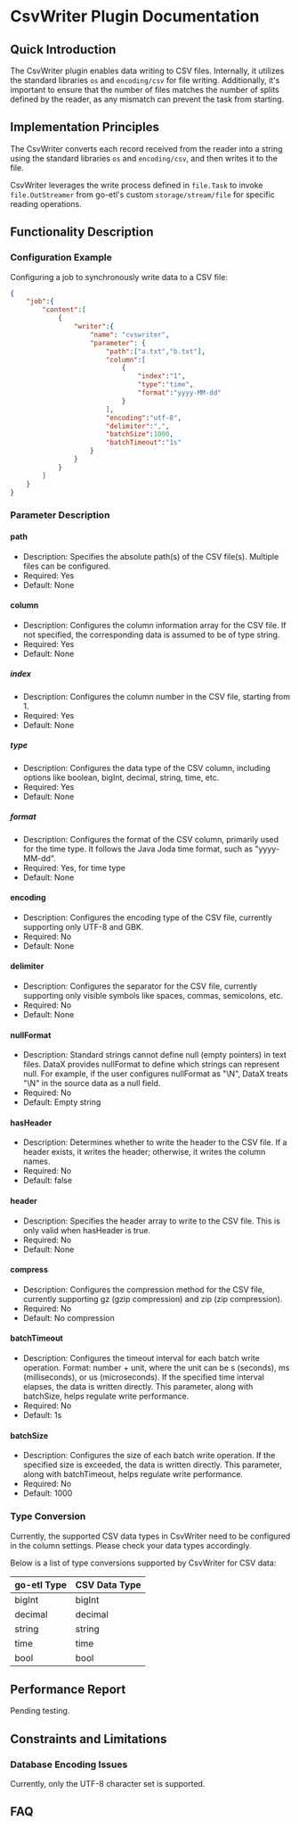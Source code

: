 # CsvWriter Plugin Documentation

## Quick Introduction

The CsvWriter plugin enables data writing to CSV files. Internally, it utilizes the standard libraries `os` and `encoding/csv` for file writing. Additionally, it's important to ensure that the number of files matches the number of splits defined by the reader, as any mismatch can prevent the task from starting.

## Implementation Principles

The CsvWriter converts each record received from the reader into a string using the standard libraries `os` and `encoding/csv`, and then writes it to the file.

CsvWriter leverages the write process defined in `file.Task` to invoke `file.OutStreamer` from go-etl's custom `storage/stream/file` for specific reading operations.

## Functionality Description

### Configuration Example

Configuring a job to synchronously write data to a CSV file:

```json
{
    "job":{
        "content":[
            {
                "writer":{
                    "name": "cvswriter",
                    "parameter": {
                        "path":["a.txt","b.txt"],
                        "column":[
                            {
                                "index":"1",
                                "type":"time",
                                "format":"yyyy-MM-dd"
                            }
                        ],
                        "encoding":"utf-8",
                        "delimiter":",",
                        "batchSize":1000,
                        "batchTimeout":"1s"
                    }
                }
            }
        ]
    }
}
```

### Parameter Description

#### path

- Description: Specifies the absolute path(s) of the CSV file(s). Multiple files can be configured.
- Required: Yes
- Default: None

#### column

- Description: Configures the column information array for the CSV file. If not specified, the corresponding data is assumed to be of type string.
- Required: Yes
- Default: None

##### index

- Description: Configures the column number in the CSV file, starting from 1.
- Required: Yes
- Default: None

##### type

- Description: Configures the data type of the CSV column, including options like boolean, bigInt, decimal, string, time, etc.
- Required: Yes
- Default: None

##### format

- Description: Configures the format of the CSV column, primarily used for the time type. It follows the Java Joda time format, such as "yyyy-MM-dd".
- Required: Yes, for time type
- Default: None

#### encoding

- Description: Configures the encoding type of the CSV file, currently supporting only UTF-8 and GBK.
- Required: No
- Default: None

#### delimiter

- Description: Configures the separator for the CSV file, currently supporting only visible symbols like spaces, commas, semicolons, etc.
- Required: No
- Default: None

#### nullFormat

- Description: Standard strings cannot define null (empty pointers) in text files. DataX provides nullFormat to define which strings can represent null. For example, if the user configures nullFormat as "\N", DataX treats "\N" in the source data as a null field.
- Required: No
- Default: Empty string

#### hasHeader

- Description: Determines whether to write the header to the CSV file. If a header exists, it writes the header; otherwise, it writes the column names.
- Required: No
- Default: false

#### header

- Description: Specifies the header array to write to the CSV file. This is only valid when hasHeader is true.
- Required: No
- Default: None

#### compress

- Description: Configures the compression method for the CSV file, currently supporting gz (gzip compression) and zip (zip compression).
- Required: No
- Default: No compression

#### batchTimeout

- Description: Configures the timeout interval for each batch write operation. Format: number + unit, where the unit can be s (seconds), ms (milliseconds), or us (microseconds). If the specified time interval elapses, the data is written directly. This parameter, along with batchSize, helps regulate write performance.
- Required: No
- Default: 1s

#### batchSize

- Description: Configures the size of each batch write operation. If the specified size is exceeded, the data is written directly. This parameter, along with batchTimeout, helps regulate write performance.
- Required: No
- Default: 1000

### Type Conversion

Currently, the supported CSV data types in CsvWriter need to be configured in the column settings. Please check your data types accordingly.

Below is a list of type conversions supported by CsvWriter for CSV data:

| go-etl Type | CSV Data Type |
| --- | --- |
| bigInt | bigInt |
| decimal | decimal |
| string | string |
| time | time |
| bool | bool |

## Performance Report

Pending testing.

## Constraints and Limitations

### Database Encoding Issues
Currently, only the UTF-8 character set is supported.

## FAQ
